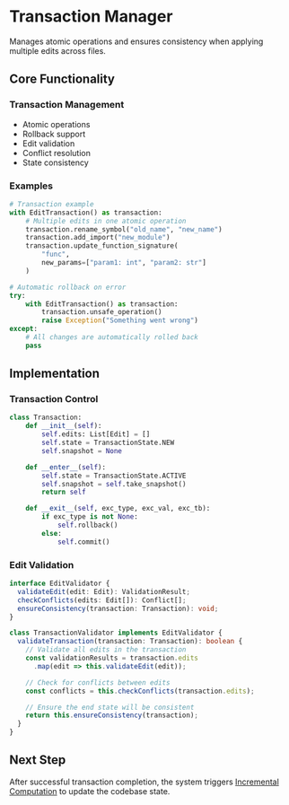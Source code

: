 # Transaction Manager

Manages atomic operations and ensures consistency when applying multiple edits across files.

## Core Functionality

### Transaction Management

- Atomic operations
- Rollback support
- Edit validation
- Conflict resolution
- State consistency

### Examples

```python
# Transaction example
with EditTransaction() as transaction:
    # Multiple edits in one atomic operation
    transaction.rename_symbol("old_name", "new_name")
    transaction.add_import("new_module")
    transaction.update_function_signature(
        "func",
        new_params=["param1: int", "param2: str"]
    )

# Automatic rollback on error
try:
    with EditTransaction() as transaction:
        transaction.unsafe_operation()
        raise Exception("Something went wrong")
except:
    # All changes are automatically rolled back
    pass
```

## Implementation

### Transaction Control

```python
class Transaction:
    def __init__(self):
        self.edits: List[Edit] = []
        self.state = TransactionState.NEW
        self.snapshot = None

    def __enter__(self):
        self.state = TransactionState.ACTIVE
        self.snapshot = self.take_snapshot()
        return self

    def __exit__(self, exc_type, exc_val, exc_tb):
        if exc_type is not None:
            self.rollback()
        else:
            self.commit()
```

### Edit Validation

```typescript
interface EditValidator {
  validateEdit(edit: Edit): ValidationResult;
  checkConflicts(edits: Edit[]): Conflict[];
  ensureConsistency(transaction: Transaction): void;
}

class TransactionValidator implements EditValidator {
  validateTransaction(transaction: Transaction): boolean {
    // Validate all edits in the transaction
    const validationResults = transaction.edits
      .map(edit => this.validateEdit(edit));

    // Check for conflicts between edits
    const conflicts = this.checkConflicts(transaction.edits);

    // Ensure the end state will be consistent
    return this.ensureConsistency(transaction);
  }
}
```

## Next Step

After successful transaction completion, the system triggers [Incremental Computation](../incremental-computation/overview.md) to update the codebase state.
